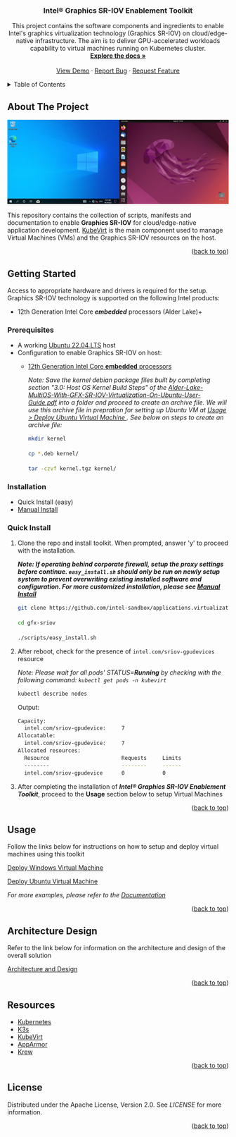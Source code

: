 <a name="readme-top"></a>

<div align="center">
  <h3 align="center">Intel® Graphics SR-IOV Enablement Toolkit</h3>

  <p align="center">
    This project contains the software components and ingredients to enable Intel's graphics virtualization technology (Graphics SR-IOV) on cloud/edge-native infrastructure. The aim is to deliver GPU-accelerated workloads capability to virtual machines running on Kubernetes cluster.
    <br />
    <a href="https://github.com/intel-sandbox/applications.virtualization.kubevirt-gfx-sriov"><strong>Explore the docs »</strong></a>
    <br />
    <br />
    <a href="https://github.com/intel-sandbox/applications.virtualization.kubevirt-gfx-sriov">View Demo</a>
    ·
    <a href="https://github.com/intel-sandbox/applications.virtualization.kubevirt-gfx-sriov/issues">Report Bug</a>
    ·
    <a href="https://github.com/intel-sandbox/applications.virtualization.kubevirt-gfx-sriov/issues">Request Feature</a>
  </p>
</div>



<!-- TABLE OF CONTENTS -->
<details>
  <summary>Table of Contents</summary>
  <ol>
    <li>
      <a href="#about-the-project">About The Project</a>
    </li>
    <li>
      <a href="#getting-started">Getting Started</a>
      <ul>
        <li><a href="#prerequisites">Prerequisites</a></li>
        <li><a href="#installation">Installation</a></li>
      </ul>
    </li>
    <li><a href="#usage">Usage</a></li>
    <li><a href="#architecture-design">Architecture Design</a></li>
    <li><a href="#resources">Resources</a></li>
    <li><a href="#license">License</a></li>
  </ol>
</details>



<!-- ABOUT THE PROJECT -->
## About The Project

![Product Name Screen Shot][product-screenshot]

This repository contains the collection of scripts, manifests and documentation to enable **Graphics SR-IOV** for cloud/edge-native application development. [KubeVirt](https://github.com/kubevirt/kubevirt) is the main component used to manage Virtual Machines (VMs) and the Graphics SR-IOV resources on the host.

<p align="right">(<a href="#readme-top">back to top</a>)</p>



<!-- GETTING STARTED -->
## Getting Started

Access to appropriate hardware and drivers is required for the setup. Graphics SR-IOV technology is supported on the following Intel products:
* 12th Generation Intel Core ***embedded*** processors (Alder Lake)+

### Prerequisites

* A working [Ubuntu 22.04 LTS](https://releases.ubuntu.com/22.04/) host
* Configuration to enable Graphics SR-IOV on host:
   * [12th Generation Intel Core **embedded** processors](https://cdrdv2.intel.com/v1/dl/getContent/680834)

     *Note: Save the kernel debian package files built by completing section "3.0: Host OS Kernel Build Steps" of the [Alder-Lake-MultiOS-With-GFX-SR-IOV-Virtualization-On-Ubuntu-User-Guide.pdf](https://cdrdv2.intel.com/v1/dl/getContent/680834) into a folder and proceed to create an archive file. We will use this archive file in prepration for setting up Ubuntu VM at <a href="#usage">Usage > Deploy Ubuntu Virtual Machine </a>. See below on steps to create an archive file:*
     ```sh
     mkdir kernel

     cp *.deb kernel/

     tar -czvf kernel.tgz kernel/
     ```

### Installation
  * Quick Install (easy)
  * [Manual Install][manual-install]

### Quick Install
1. Clone the repo and install toolkit. When prompted, answer 'y' to proceed with the installation.

   ***Note: If operating behind corporate firewall, setup the proxy settings before continue. `easy_install.sh` should only be run on newly setup system to prevent overwriting existing installed software and configuration. For more customized installation, please see [Manual Install][manual-install]***

   ```sh
   git clone https://github.com/intel-sandbox/applications.virtualization.kubevirt-gfx-sriov.git gfx-sriov
   
   cd gfx-sriov

   ./scripts/easy_install.sh
   ```

2. After reboot, check for the presence of `intel.com/sriov-gpudevices` resource

    *Note: Please wait for all pods' *STATUS*=***Running*** by checking with the following command: `kubectl get pods -n kubevirt`*
    ```sh
    kubectl describe nodes
    ```
    Output:
    ```sh
    Capacity:
      intel.com/sriov-gpudevice:     7
    Allocatable:
      intel.com/sriov-gpudevice:     7
    Allocated resources:
      Resource                       Requests     Limits
      --------                       --------     ------
      intel.com/sriov-gpudevice      0            0
    ```

3. After completing the installation of ***Intel® Graphics SR-IOV Enablement Toolkit***, proceed to the **Usage** section below to setup Virtual Machines

<p align="right">(<a href="#readme-top">back to top</a>)</p>



<!-- USAGE EXAMPLES -->
## Usage

Follow the links below for instructions on how to setup and deploy virtual machines using this toolkit

[Deploy Windows Virtual Machine][deploy-windows-vm]

[Deploy Ubuntu Virtual Machine][deploy-ubuntu-vm]

_For more examples, please refer to the [Documentation][documentation-folder]_

<p align="right">(<a href="#readme-top">back to top</a>)</p>



## Architecture Design

Refer to the link below for information on the architecture and design of the overall solution

[Architecture and Design][architecture-design]



<p align="right">(<a href="#readme-top">back to top</a>)</p>



<!-- RESOURCES -->
## Resources

* [Kubernetes](https://kubernetes.io/)
* [K3s](https://k3s.io/)
* [KubeVirt](https://kubevirt.io/)
* [AppArmor](https://apparmor.net/)
* [Krew](https://krew.sigs.k8s.io/)

<p align="right">(<a href="#readme-top">back to top</a>)</p>



<!-- LICENSE -->
## License

Distributed under the Apache License, Version 2.0. See *LICENSE* for more information.

<p align="right">(<a href="#readme-top">back to top</a>)</p>



<!-- MARKDOWN LINKS & IMAGES -->
<!-- https://www.markdownguide.org/basic-syntax/#reference-style-links -->
[product-screenshot]: docs/media/winubuntu.png
[documentation-folder]: docs/
[deploy-windows-vm]: docs/deploy-windows-vm.md#microsoft-windows-10-vm
[deploy-ubuntu-vm]: docs/deploy-ubuntu-vm.md#ubuntu-2204-lts-vm
[architecture-design]: docs/architecture-design.md#revision-history
[manual-install]: docs/manual-install.md#manual-install